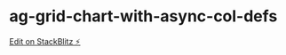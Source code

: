 # ag-grid-chart-with-async-col-defs

[Edit on StackBlitz ⚡️](https://stackblitz.com/edit/web-platform-m5smoc)